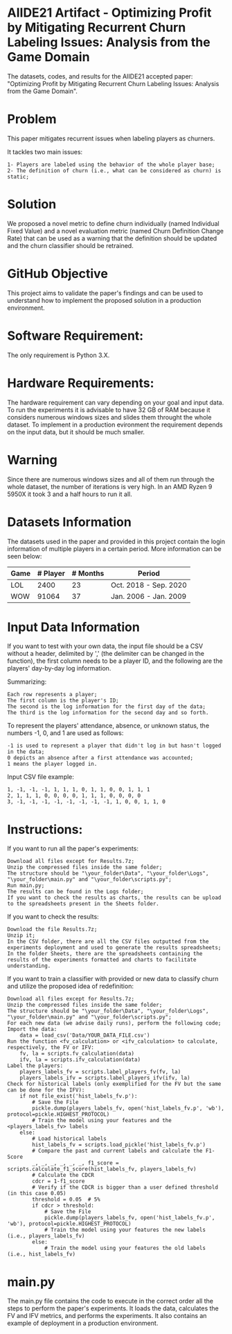 # AIIDE21 Artifact - Optimizing Profit by Mitigating Recurrent Churn Labeling Issues: Analysis from the Game Domain
The datasets, codes, and results for the AIIDE21 accepted paper: "Optimizing Profit by Mitigating Recurrent Churn Labeling Issues: Analysis from the Game Domain".

# Problem
  This paper mitigates recurrent issues when labeling players as churners. 
  
  It tackles two main issues:
  
    1- Players are labeled using the behavior of the whole player base;
    2- The definition of churn (i.e., what can be considered as churn) is static; 

# Solution
  We proposed a novel metric to define churn individually (named Individual Fixed Value) and a novel evaluation metric (named Churn Definition Change Rate) that can be used as a warning that the definition should be updated and the churn classifier should be retrained.

# GitHub Objective
  This project aims to validate the paper's findings and can be used to understand how to implement the proposed solution in a production environment.

# Software Requirement:
  The only requirement is Python 3.X.

# Hardware Requirements:
  The hardware requirement can vary depending on your goal and input data. 
  To run the experiments it is advisable to have 32 GB of RAM because it considers numerous windows sizes and slides them throught the whole dataset. 
  To implement in a production evironment the requirement depends on the input data, but it should be much smaller.

# Warning
  Since there are numerous windows sizes and all of them run through the whole dataset, the number of iterations is very high. 
  In an AMD Ryzen 9 5950X it took 3 and a half hours to run it all.
 
# Datasets Information
  The datasets used in the paper and provided in this project contain the login information of multiple players in a certain period. More information can be seen below:

  Game | # Player | # Months | Period
  --- | --- | --- | ---
  LOL | 2400 | 23 | Oct. 2018 - Sep. 2020
  WOW | 91064 | 37 | Jan. 2006 - Jan. 2009

# Input Data Information
  If you want to test with your own data, the input file should be a CSV without a header, delimited by ',' (the delimiter can be changed in the function), the first column needs to be a player ID, and the following are the players' day-by-day log information.
  
  Summarizing:

    Each row represents a player;
    The first column is the player's ID;
    The second is the log information for the first day of the data;
    The third is the log information for the second day and so forth.
  To represent the players' attendance, absence, or unknown status, the numbers -1, 0, and 1 are used as follows:
    
    -1 is used to represent a player that didn't log in but hasn't logged in the data;
    0 depicts an absence after a first attendance was accounted;
    1 means the player logged in.
  Input CSV file example:

    1, -1, -1, -1, 1, 1, 1, 0, 1, 1, 0, 0, 1, 1, 1
    2, 1, 1, 1, 0, 0, 0, 0, 1, 1, 1, 0, 0, 0, 0
    3, -1, -1, -1, -1, -1, -1, -1, -1, 1, 0, 0, 1, 1, 0

# Instructions:
  If you want to run all the paper's experiments:
  
    Download all files except for Results.7z;
    Unzip the compressed files inside the same folder;
    The structure should be "\your_folder\Data", "\your_folder\Logs", "\your_folder\main.py" and "\your_folder\scripts.py";
    Run main.py;
    The results can be found in the Logs folder;
    If you want to check the results as charts, the results can be upload to the spreadsheets present in the Sheets folder.
  If you want to check the results:
  
    Download the file Results.7z;
    Unzip it;
    In the CSV folder, there are all the CSV files outputted from the experiments deployment and used to generate the results spreadsheets;
    In the folder Sheets, there are the spreadsheets containing the results of the experiments formatted and charts to facilitate understanding.
  If you want to train a classifier with provided or new data to classify churn and utilize the proposed idea of redefinition:

    Download all files except for Results.7z;
    Unzip the compressed files inside the same folder;
    The structure should be "\your_folder\Data", "\your_folder\Logs", "\your_folder\main.py" and "\your_folder\scripts.py";
    For each new data (we advise daily runs), perform the following code;
    Import the data:
        data = load_csv('Data/YOUR_DATA_FILE.csv')
    Run the function <fv_calculation> or <ifv_calculation> to calculate, respectively, the FV or IFV:
        fv, la = scripts.fv_calculation(data)
        ifv, la = scripts.ifv_calculation(data)
    Label the players:
        players_labels_fv = scripts.label_players_fv(fv, la)
        players_labels_ifv = scripts.label_players_ifv(ifv, la)
    Check for historical labels (only exemplified for the FV but the same can be done for the IFV):
        if not file_exist('hist_labels_fv.p'):
            # Save the File
            pickle.dump(players_labels_fv, open('hist_labels_fv.p', 'wb'), protocol=pickle.HIGHEST_PROTOCOL)
            # Train the model using your features and the <players_labels_fv> labels
        else:
            # Load historical labels
            hist_labels_fv = scripts.load_pickle('hist_labels_fv.p')
            # Compare the past and current labels and calculate the F1-Score
            _, _, _, _, _, _, f1_score = scripts.calculate_f1_score(hist_labels_fv, players_labels_fv)
            # Calculate the CDCR
            cdcr = 1-f1_score
            # Verify if the CDCR is bigger than a user defined threshold (in this case 0.05)
            threshold = 0.05  # 5%
            if cdcr > threshold:
                # Save the File
                pickle.dump(players_labels_fv, open('hist_labels_fv.p', 'wb'), protocol=pickle.HIGHEST_PROTOCOL)
                # Train the model using your features the new labels (i.e., players_labels_fv)
            else:
                # Train the model using your features the old labels (i.e., hist_labels_fv)

# main.py
  The main.py file contains the code to execute in the correct order all the steps to perform the paper's experiments. 
  It loads the data, calculates the FV and IFV metrics, and performs the experiments.
  It also contains an example of deployment in a production environment.
